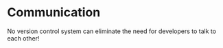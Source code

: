 # Communication

No version control system can eliminate the need for developers to talk to each other!
